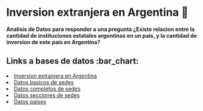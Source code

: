 # Inversion extranjera en Argentina 💸
**Analisis de Datos para responder a una pregunta ¿Existe relacion entre la cantidad de instituciones estatales argentinas en un país, y la cantidad de inversion de este país en Argentina?**

<h2>Links a bases de datos :bar_chart:</h2>
<li><a href="https://datos.gob.ar/dataset/sspm-flujos-monetarios-netos-inversion-extranjera-directa/archivo/sspm_337.1">Inversion extranjera en Argentina</a></li>
<li><a href="https://datos.gob.ar/dataset/exterior-representaciones-argentinas/archivo/exterior_01.01">Datos basicos de sedes</a></li>
<li><a href="https://datos.gob.ar/dataset/exterior-representaciones-argentinas/archivo/exterior_01.02">Datos completos de sedes</a></li>
<li><a href="https://datos.gob.ar/dataset/exterior-representaciones-argentinas/archivo/exterior_01.03">Datos secciones de sedes</a></li>
<li><a href="https://gist.github.com/brenes/1095110">Datos países</a></li>
